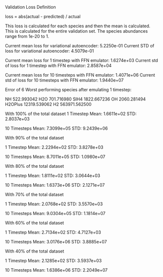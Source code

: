 Validation Loss Definition

loss = abs(actual - predicted) / actual

This loss is calculated for each species and then the mean is calculated. This is calculated for the entire validation set. The species abundances range from 1e-20 to 1. 

Current mean loss for variational autoencoder: 5.2250e-01
Current STD of loss for variational autoencoder: 4.5079e-01

Current mean loss for 1 timestep with FFN emulator: 1.6274e+03
Current std of loss for 1 timestep with FFN emulator: 2.8587e+04

Current mean loss for 10 timesteps with FFN emulator: 1.4071e+06
Current std of loss for 10 timesteps with FFN emulator: 1.9440e+07

Error of 6 Worst performing species after emulating 1 timestep:

NH             522.993042
H2O            701.716980
SIH4          1822.667236
OH            2060.281494
H2OPlus      12319.539062
H2          563971.562500


With 100% of the total dataset
1 Timestep
Mean: 1.6611e+02
STD: 2.8037e+03

10 Timesteps
Mean: 7.3099e+05
STD: 9.2439e+06


With 90% of the total dataset

1 Timestep
Mean: 2.2294e+02
STD: 3.8278e+03

10 Timesteps
Mean: 8.7011e+05
STD: 1.0980e+07


With 80% of the total dataset

1 Timestep
Mean: 1.8111e+02
STD: 3.0644e+03

10 Timesteps
Mean: 1.6373e+06
STD: 2.1271e+07


With 70% of the total dataset

1 Timestep
Mean: 2.0768e+02
STD: 3.5570e+03

10 Timesteps
Mean: 9.0304e+05
STD: 1.1814e+07


With 60% of the total dataset

1 Timestep
Mean: 2.7134e+02
STD: 4.7127e+03

10 Timesteps
Mean: 3.0176e+06
STD: 3.8885e+07


With 40% of the total dataset

1 Timestep
Mean: 2.1285e+02
STD: 3.5937e+03

10 Timesteps
Mean: 1.6386e+06
STD: 2.2049e+07